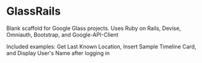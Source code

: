 GlassRails
==========

Blank scaffold for Google Glass projects.
Uses Ruby on Rails, Devise, Omniauth, Bootstrap, and Google-API-Client

Included examples: Get Last Known Location, Insert Sample Timeline Card, and Display User's Name after logging in